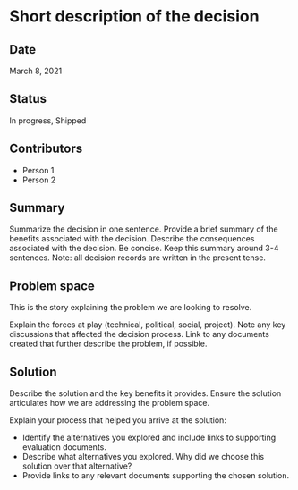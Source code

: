 # Short description of the decision

## Date

March 8, 2021

## Status

In progress, Shipped

## Contributors

- Person 1
- Person 2

## Summary

Summarize the decision in one sentence. Provide a brief summary of the benefits associated with the decision. Describe the consequences associated with the decision. Be concise. Keep this summary around 3-4 sentences. Note: all decision records are written in the present tense.

## Problem space

This is the story explaining the problem we are looking to resolve.

Explain the forces at play (technical, political, social, project). Note any key discussions that affected the decision process. Link to any documents created that further describe the problem, if possible.

## Solution

Describe the solution and the key benefits it provides. Ensure the solution articulates how we are addressing the problem space.

Explain your process that helped you arrive at the solution:

- Identify the alternatives you explored and include links to supporting evaluation documents.
- Describe what alternatives you explored. Why did we choose this solution over that alternative?
- Provide links to any relevant documents supporting the chosen solution.
